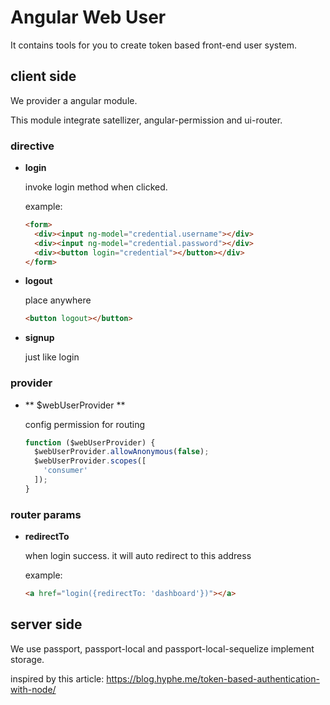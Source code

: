 # Angular Web User

It contains tools for you to create token based front-end user system.

## client side

We provider a angular module.

This module integrate satellizer, angular-permission and ui-router.

### directive

- **login**

  invoke login method when clicked.

  example:

  ```html
  <form>
    <div><input ng-model="credential.username"></div>
    <div><input ng-model="credential.password"></div>
    <div><button login="credential"></button></div>
  </form>
  ```

- **logout**

  place anywhere

  ```html
  <button logout></button>
  ```

- **signup**

  just like login

### provider

- ** $webUserProvider **

  config permission for routing

  ```js
  function ($webUserProvider) {
    $webUserProvider.allowAnonymous(false);
    $webUserProvider.scopes([
      'consumer'
    ]);
  }
  ```

### router params

- **redirectTo**

  when login success. it will auto redirect to this address

  example:

  ```html
  <a href="login({redirectTo: 'dashboard'})"></a>
  ```

## server side

We use passport, passport-local and passport-local-sequelize implement storage.

inspired by this article: https://blog.hyphe.me/token-based-authentication-with-node/
